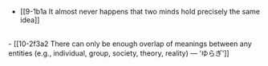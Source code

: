 - [[9-1b1a It almost never happens that two minds hold precisely the same idea]]
<br>
- [[10-2f3a2 There can only be enough overlap of meanings between any entities (e.g., individual, group, society, theory, reality) — ‘ゆらぎ’]]
